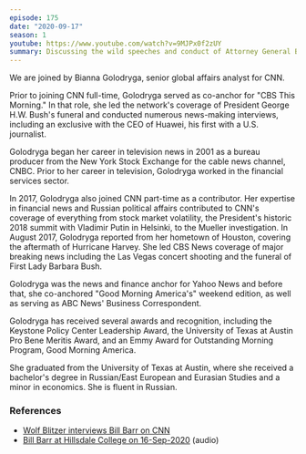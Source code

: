 ```yaml
---
episode: 175
date: "2020-09-17"
season: 1
youtube: https://www.youtube.com/watch?v=9MJPx0f2zUY
summary: Discussing the wild speeches and conduct of Attorney General Bill Barr
---
```

We are joined by Bianna Golodryga, senior global affairs analyst for CNN.

Prior to joining CNN full-time, Golodryga served as co-anchor for "CBS This Morning." In that role, she led the network's coverage of President George H.W. Bush's funeral and conducted numerous news-making interviews, including an exclusive with the CEO of Huawei, his first with a U.S. journalist.

Golodryga began her career in television news in 2001 as a bureau producer from the New York Stock Exchange for the cable news channel, CNBC. Prior to her career in television, Golodryga worked in the financial services sector.

In 2017, Golodryga also joined CNN part-time as a contributor. Her expertise in financial news and Russian political affairs contributed to CNN's coverage of everything from stock market volatility, the President's historic 2018 summit with Vladimir Putin in Helsinki, to the Mueller investigation. In August 2017, Golodryga reported from her hometown of Houston, covering the aftermath of Hurricane Harvey. She led CBS News coverage of major breaking news including the Las Vegas concert shooting and the funeral of First Lady Barbara Bush.

Golodryga was the news and finance anchor for Yahoo News and before that, she co-anchored "Good Morning America's" weekend edition, as well as serving as ABC News' Business Correspondent.

Golodryga has received several awards and recognition, including the Keystone Policy Center Leadership Award, the University of Texas at Austin Pro Bene Meritis Award, and an Emmy Award for Outstanding Morning Program, Good Morning America.

She graduated from the University of Texas at Austin, where she received a bachelor's degree in Russian/East European and Eurasian Studies and a minor in economics. She is fluent in Russian.

### References

- [Wolf Blitzer interviews Bill Barr on CNN](https://www.cnn.com/2020/09/03/politics/bill-barr-wolf-blitzer/index.html)
- [Bill Barr at Hillsdale College on 16-Sep-2020](https://soundcloud.com/hillsdale-college/william-p-barr-91620) (audio)

